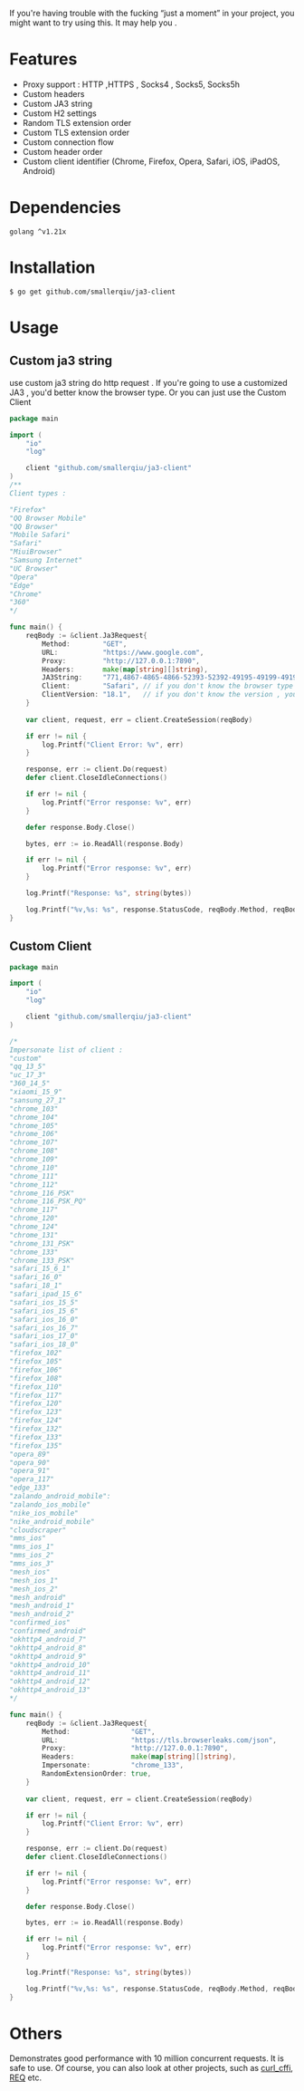 If you're having trouble with the fucking “just a moment” in your project, you might want to try using this. It may help you . 

# Features
 - Proxy support : HTTP ,HTTPS , Socks4 , Socks5, Socks5h
 - Custom headers
 - Custom JA3 string
 - Custom H2 settings
 - Random TLS extension order
 - Custom TLS extension order
 - Custom connection flow
 - Custom header order
 - Custom client identifier (Chrome, Firefox, Opera, Safari, iOS, iPadOS, Android)


# Dependencies
```
golang ^v1.21x
```

# Installation
```
$ go get github.com/smallerqiu/ja3-client
```

# Usage

## Custom ja3 string
use custom ja3 string do http request .
If you're going to use a customized JA3 , you'd better know the browser type.  Or you can just use the Custom Client
```go
package main

import (
	"io"
	"log"

	client "github.com/smallerqiu/ja3-client"
)
/**
Client types :

"Firefox"
"QQ Browser Mobile"
"QQ Browser"
"Mobile Safari"
"Safari"
"MiuiBrowser"
"Samsung Internet"
"UC Browser"
"Opera"
"Edge"
"Chrome"
"360"
*/

func main() {
	reqBody := &client.Ja3Request{
		Method:        "GET",
		URL:           "https://www.google.com",
		Proxy:         "http://127.0.0.1:7890",
		Headers:       make(map[string][]string),
		JA3String:     "771,4867-4865-4866-52393-52392-49195-49199-49196-49200-49171-49172-156-157-47-53,0-23-65281-10-11-35-16-5-13-18-51-45-43-27-17513-21,29-23-24,0",
		Client:        "Safari", // if you don't know the browser type , you can use `Chrome`
		ClientVersion: "18.1",	 // if you don't know the version , you can use `133`
	}
	
	var client, request, err = client.CreateSession(reqBody)

	if err != nil {
		log.Printf("Client Error: %v", err)
	}

	response, err := client.Do(request)
	defer client.CloseIdleConnections()

	if err != nil {
		log.Printf("Error response: %v", err)
	}

	defer response.Body.Close()

	bytes, err := io.ReadAll(response.Body)

	if err != nil {
		log.Printf("Error response: %v", err)
	}

	log.Printf("Response: %s", string(bytes))

	log.Printf("%v,%s: %s", response.StatusCode, reqBody.Method, reqBody.URL)
}
```

## Custom Client

```go
package main

import (
	"io"
	"log"

	client "github.com/smallerqiu/ja3-client"
)

/*
Impersonate list of client :
"custom"
"qq_13_5"
"uc_17_3"
"360_14_5"
"xiaomi_15_9"
"sansung_27_1"
"chrome_103"
"chrome_104"
"chrome_105"
"chrome_106"
"chrome_107"
"chrome_108"
"chrome_109"
"chrome_110"
"chrome_111"
"chrome_112"
"chrome_116_PSK"
"chrome_116_PSK_PQ"
"chrome_117"
"chrome_120"
"chrome_124"
"chrome_131"
"chrome_131_PSK"
"chrome_133"
"chrome_133_PSK"
"safari_15_6_1"
"safari_16_0"
"safari_18_1"
"safari_ipad_15_6"
"safari_ios_15_5"
"safari_ios_15_6"
"safari_ios_16_0"
"safari_ios_16_7"
"safari_ios_17_0"
"safari_ios_18_0"
"firefox_102"
"firefox_105"
"firefox_106"
"firefox_108"
"firefox_110"
"firefox_117"
"firefox_120"
"firefox_123"
"firefox_124"
"firefox_132"
"firefox_133"
"firefox_135"
"opera_89"
"opera_90"
"opera_91"
"opera_117"
"edge_133"
"zalando_android_mobile":
"zalando_ios_mobile"
"nike_ios_mobile"
"nike_android_mobile"
"cloudscraper"
"mms_ios"
"mms_ios_1"
"mms_ios_2"
"mms_ios_3"
"mesh_ios"
"mesh_ios_1"
"mesh_ios_2"
"mesh_android"
"mesh_android_1"
"mesh_android_2"
"confirmed_ios"
"confirmed_android"
"okhttp4_android_7"
"okhttp4_android_8"
"okhttp4_android_9"
"okhttp4_android_10"
"okhttp4_android_11"
"okhttp4_android_12"
"okhttp4_android_13"
*/

func main() {
	reqBody := &client.Ja3Request{
		Method:               "GET",
		URL:                  "https://tls.browserleaks.com/json",
		Proxy:                "http://127.0.0.1:7890",
		Headers:              make(map[string][]string),
		Impersonate:          "chrome_133",
		RandomExtensionOrder: true,
	}
	
	var client, request, err = client.CreateSession(reqBody)

	if err != nil {
		log.Printf("Client Error: %v", err)
	}

	response, err := client.Do(request)
	defer client.CloseIdleConnections()

	if err != nil {
		log.Printf("Error response: %v", err)
	}

	defer response.Body.Close()

	bytes, err := io.ReadAll(response.Body)

	if err != nil {
		log.Printf("Error response: %v", err)
	}

	log.Printf("Response: %s", string(bytes))

	log.Printf("%v,%s: %s", response.StatusCode, reqBody.Method, reqBody.URL)
}

```

# Others 

Demonstrates good performance with 10 million concurrent requests. It is safe to use.  Of course, you can also look at other projects, such as [curl_cffi](https://github.com/lexiforest/curl_cffi), [REQ](https://github.com/imroc/req/v3) etc.